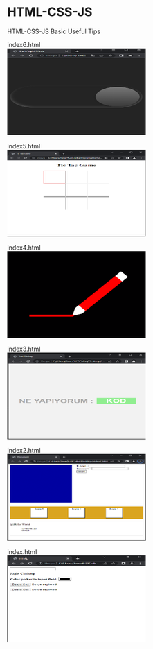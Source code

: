 # HTML-CSS-JS
HTML-CSS-JS Basic Useful Tips
<p>
index6.html<br>
<img src="https://github.com/taner-culha/HTML-CSS-JS/blob/main/index6.png" alt="img" width="320" height="200">
<p>
index5.html<br>
<img src="https://github.com/taner-culha/HTML-CSS-JS/blob/main/index5.png" alt="img" width="320" height="200">
<p>
index4.html<br>
<img src="https://github.com/taner-culha/HTML-CSS-JS/blob/main/index4.png" alt="img" width="320" height="200">
<p>
index3.html<br>
<img src="https://github.com/taner-culha/HTML-CSS-JS/blob/main/index3.png" alt="img" width="320" height="200">
<p>
index2.html<br>
<img src="https://github.com/taner-culha/HTML-CSS-JS/blob/main/index2.png" alt="img" width="320" height="200">
<p>
index.html<br>
<img src="https://github.com/taner-culha/HTML-CSS-JS/blob/main/index.png" alt="img" width="320" height="200">
